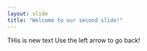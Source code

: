 ```yaml
---
layout: slide
title: "Welcome to our second slide!"
---
```

THis is new text
Use the left arrow to go back!
